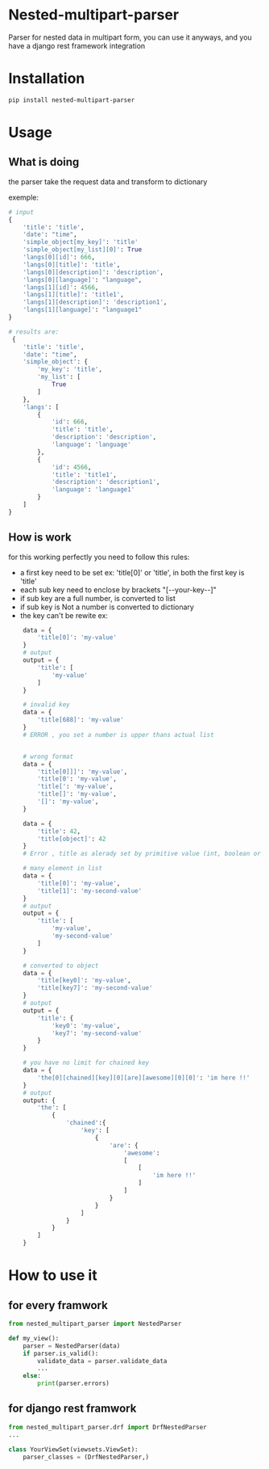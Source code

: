 # Nested-multipart-parser

Parser for nested data in multipart form, you can use it anyways, and you have a django rest framework integration

# Installation

```bash
pip install nested-multipart-parser
```

# Usage

## What is doing

the parser take the request data and transform to dictionary

exemple:

```python
# input
{
	'title': 'title',
	'date': "time",
	'simple_object[my_key]': 'title'
	'simple_object[my_list][0]': True
	'langs[0][id]': 666,
	'langs[0][title]': 'title',
	'langs[0][description]': 'description',
	'langs[0][language]': "language",
	'langs[1][id]': 4566,
	'langs[1][title]': 'title1',
	'langs[1][description]': 'description1',
	'langs[1][language]': "language1"
}

# results are:
 {
	'title': 'title',
	'date': "time",
	'simple_object': {
		'my_key': 'title',
		'my_list': [
			True
		]
	},
	'langs': [
		{
			'id': 666,
			'title': 'title',
			'description': 'description',
			'language': 'language'
		},
		{
			'id': 4566,
			'title': 'title1',
			'description': 'description1',
			'language': 'language1'
		}
	]
}
```

## How is work

for this working perfectly you need to follow this rules:

- a first key need to be set ex: 'title[0]' or 'title', in both the first key is 'title'
- each sub key need to enclose by brackets "[--your-key--]"
- if sub key are a full number, is converted to list
- if sub key is Not a number is converted to dictionary
- the key can't be rewite
  ex:

```python
	data = {
		'title[0]': 'my-value'
	}
	# output
	output = {
		'title': [
			'my-value'
		]
	}

	# invalid key
	data = {
		'title[688]': 'my-value'
	}
	# ERROR , you set a number is upper thans actual list


	# wrong format
	data = {
		'title[0]]]': 'my-value',
		'title[0': 'my-value',
		'title[': 'my-value',
		'title[]': 'my-value',
		'[]': 'my-value',
	}

	data = {
		'title': 42,
		'title[object]': 42
	}
	# Error , title as alerady set by primitive value (int, boolean or string)

	# many element in list
	data = {
		'title[0]': 'my-value',
		'title[1]': 'my-second-value'
	}
	# output
	output = {
		'title': [
			'my-value',
			'my-second-value'
		]
	}

	# converted to object
	data = {
		'title[key0]': 'my-value',
		'title[key7]': 'my-second-value'
	}
	# output
	output = {
		'title': {
			'key0': 'my-value',
			'key7': 'my-second-value'
		}
	}

	# you have no limit for chained key
	data = {
		'the[0][chained][key][0][are][awesome][0][0]': 'im here !!'
	}
	# output
	output: {
		'the': [
			{
				'chained':{
					'key': [
						{
							'are': {
								'awesome':
								[
									[
										'im here !!'
									]
								]
							}
						}
					]
				}
			}
		]
	}
```

# How to use it

## for every framwork

```python
from nested_multipart_parser import NestedParser

def my_view():
	parser = NestedParser(data)
	if parser.is_valid():
		validate_data = parser.validate_data
		...
	else:
		print(parser.errors)

```

## for django rest framwork

```python
from nested_multipart_parser.drf import DrfNestedParser
...

class YourViewSet(viewsets.ViewSet):
	parser_classes = (DrfNestedParser,)
```
